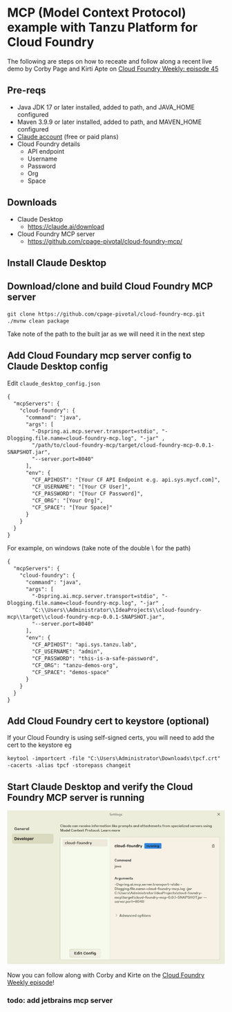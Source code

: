 # MCP (Model Context Protocol) example with Tanzu Platform for Cloud Foundry

The following are steps on how to receate and follow along a recent live demo by Corby Page and Kirti Apte on [Cloud Foundry Weekly: episode 45](https://www.youtube.com/watch?v=V-eybisoNII)

## Pre-reqs
- Java JDK 17 or later installed, added to path, and JAVA_HOME configured
- Maven 3.9.9 or later installed, added to path, and MAVEN_HOME configured
- [Claude account](https://claude.ai/) (free or paid plans)
- Cloud Foundry details
  - API endpoint
  - Username
  - Password
  - Org
  - Space

## Downloads
- Claude Desktop
  - https://claude.ai/download
- Cloud Foundry MCP server
  - https://github.com/cpage-pivotal/cloud-foundry-mcp/ 
 
## Install Claude Desktop

## Download/clone and build Cloud Foundry MCP server
```
git clone https://github.com/cpage-pivotal/cloud-foundry-mcp.git
./mvnw clean package
```
Take note of the path to the built jar as we will need it in the next step

## Add Cloud Foundary mcp server config to Claude Desktop config
Edit `claude_desktop_config.json`
```
{
  "mcpServers": {
    "cloud-foundry": {
      "command": "java",
      "args": [
        "-Dspring.ai.mcp.server.transport=stdio", "-Dlogging.file.name=cloud-foundry-mcp.log", "-jar" ,
        "/path/to/cloud-foundry-mcp/target/cloud-foundry-mcp-0.0.1-SNAPSHOT.jar",
        "--server.port=8040"
      ],
      "env": {
        "CF_APIHOST": "[Your CF API Endpoint e.g. api.sys.mycf.com]",
        "CF_USERNAME": "[Your CF User]",
        "CF_PASSWORD": "[Your CF Password]",
        "CF_ORG": "[Your Org]",
        "CF_SPACE": "[Your Space]"
      }
    }
  }
}
```

For example, on windows (take note of the double \\ for the path)
```
{
  "mcpServers": {
    "cloud-foundry": {
      "command": "java",
      "args": [
        "-Dspring.ai.mcp.server.transport=stdio", "-Dlogging.file.name=cloud-foundry-mcp.log", "-jar" ,
        "C:\\Users\\Administrator\\IdeaProjects\\cloud-foundry-mcp\\target\\cloud-foundry-mcp-0.0.1-SNAPSHOT.jar",
        "--server.port=8040"
      ],
      "env": {
        "CF_APIHOST": "api.sys.tanzu.lab",
        "CF_USERNAME": "admin",
        "CF_PASSWORD": "this-is-a-safe-password",
        "CF_ORG": "tanzu-demos-org",
        "CF_SPACE": "demos-space"
      }
    }
  }
}
```

## Add Cloud Foundry cert to keystore (optional)
If your Cloud Foundry is using self-signed certs, you will need to add the cert to the keystore eg
```
keytool -importcert -file "C:\Users\Administrator\Downloads\tpcf.crt" -cacerts -alias tpcf -storepass changeit
```

## Start Claude Desktop and verify the Cloud Foundry MCP server is running

![CF MCP server](/Tanzu-AI-Solutions/assets/claude_desktop_cf_mcp_server.jpg)

Now you can follow along with Corby and Kirte on the [Cloud Foundry Weekly episode](https://www.youtube.com/watch?v=V-eybisoNII)!

### todo: add jetbrains mcp server

